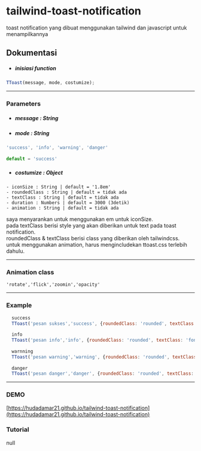 # tailwind-toast-notification
toast notification yang dibuat menggunakan tailwind dan javascript untuk menampilkannya

## Dokumentasi

* ##### inisiasi function
```javascript
TToast(message, mode, costumize);
```
---
### Parameters

* ##### message : String

* ##### mode : String
```javascript
'success', 'info', 'warning', 'danger'
  
default = 'success'
```

* ##### costumize : Object
```
- iconSize : String | default = '1.8em'
- roundedClass : String | default = tidak ada
- textClass : String | default = tidak ada
- duration : Numbers | default = 3000 (3detik)
- animation : String | default = tidak ada
```
saya menyarankan untuk menggunakan em untuk iconSize.  
pada textClass berisi style yang akan diberikan untuk text pada toast notification.  
roundedClass & textClass berisi class yang diberikan oleh tailwindcss.  
untuk menggunakan animation, harus mengincludekan ttoast.css terlebih dahulu.  

---
### Animation class

```
'rotate','flick','zoomin','opacity'
```

---
###  Example

```javascript
  success
  TToast('pesan sukses','success', {roundedClass: 'rounded', textClass: 'font-bold cursor-default', duration: 3000, animation: 'rotate'})
  
  info
  TToast('pesan info','info', {roundedClass: 'rounded', textClass: 'font-semibold cursor-pointer', duration: 5000, animation: 'flick'})
  
  warnning
  TToast('pesan warning','warning', {roundedClass: 'rounded', textClass: 'underline text-gray-900 cursor-default', duration: 2500, animation: 'zoomin'})
  
  danger
  TToast('pesan danger','danger', {roundedClass: 'rounded', textClass: 'text-xl', duration: 3000, animation: 'opacity'})
```
---
### DEMO
[https://hudadamar21.github.io/tailwind-toast-notification](https://hudadamar21.github.io/tailwind-toast-notification)

### Tutorial
null

